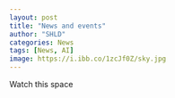 ```yaml
---
layout: post
title: "News and events"
author: "SHLD"
categories: News
tags: [News, AI]
image: https://i.ibb.co/1zcJf0Z/sky.jpg
---
```



Watch this space